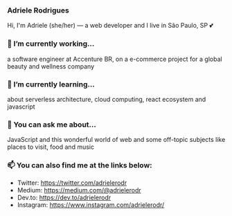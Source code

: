 ### Adriele Rodrigues
Hi, I'm Adriele (she/her) — a web developer and I live in São Paulo, SP 💕

### 🔭 I’m currently working...
a software engineer at Accenture BR, on a e-commerce project for a global beauty and wellness company

### 🌱 I’m currently learning...
about serverless architecture, cloud computing, react ecosystem and javascript

### 💬 You can ask me about...
JavaScript and this wonderful world of web and some off-topic subjects like places to visit, food and music

### 📫 You can also find me at the links below:
- Twitter: https://twitter.com/adrielerodr
- Medium: https://medium.com/@adrielerodr
- Dev.to: https://dev.to/adrielerodr
- Instagram: https://www.instagram.com/adrielerodr/
